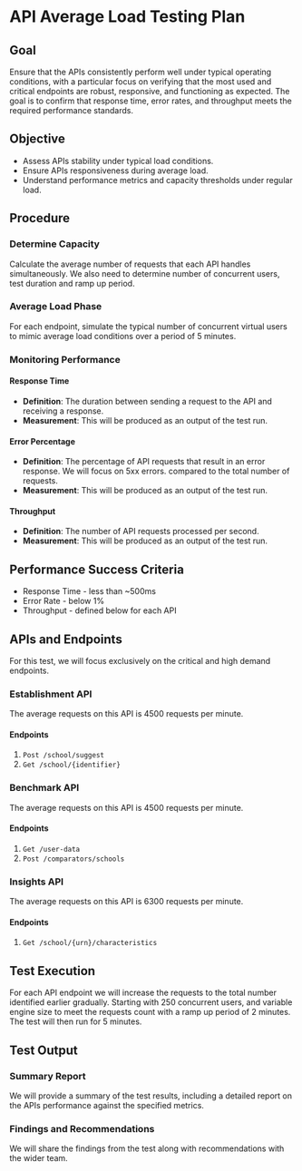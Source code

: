 ﻿# API Average Load Testing Plan

## Goal

Ensure that the APIs consistently perform well under typical operating conditions, with a particular focus on verifying that the most used and critical endpoints are robust, responsive, and functioning as expected. The goal is to confirm that response time, error rates, and throughput meets the required performance standards. 

## Objective

- Assess APIs stability under typical load conditions.
- Ensure APIs responsiveness during average load.
- Understand performance metrics and capacity thresholds under regular load.

## Procedure

### Determine Capacity

Calculate the average number of requests that each API handles simultaneously. We also need to determine number of concurrent users, test duration and ramp up period. 

### Average Load Phase

For each endpoint, simulate the typical number of concurrent virtual users to mimic average load conditions over a period of 5 minutes.

### Monitoring Performance

#### Response Time

- **Definition**: The duration between sending a request to the API and receiving a response.
- **Measurement**: This will be produced as an output of the test run.

#### Error Percentage

- **Definition**: The percentage of API requests that result in an error response. We will focus on 5xx errors. 
  compared to the total number of requests.
- **Measurement**: This will be produced as an output of the test run.

#### Throughput

- **Definition**: The number of API requests processed per second.
- **Measurement**: This will be produced as an output of the test run.

## Performance Success Criteria

- Response Time - less than ~500ms
- Error Rate - below 1%
- Throughput - defined below for each API

## APIs and Endpoints

For this test, we will focus exclusively on the critical and high demand endpoints. 

### Establishment API

The average requests on this API is 4500 requests per minute.
#### Endpoints
1. `Post /school/suggest`
2. `Get /school/{identifier}`

### Benchmark API
The average requests on this API is 4500 requests per minute.

#### Endpoints 
1. `Get /user-data`
2. `Post /comparators/schools`

### Insights API
The average requests on this API is 6300 requests per minute.
#### Endpoints

1. `Get /school/{urn}/characteristics`


## Test Execution

For each API endpoint we will increase the requests to the total number identified earlier gradually. Starting with 250
concurrent users, and variable engine size to meet the requests count with a ramp up period of 2 minutes. The test will then run for 5 minutes. 

## Test Output

### Summary Report

We will provide a summary of the test results, including a detailed report on the APIs performance against the
specified metrics.

### Findings and Recommendations

We will share the findings from the test along with recommendations with the wider team.